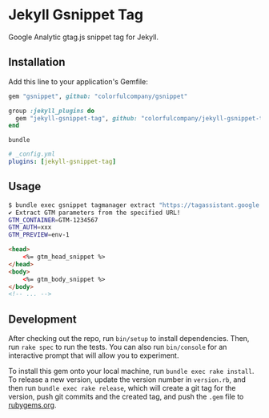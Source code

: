 # Jekyll Gsnippet Tag

Google Analytic gtag.js snippet tag for Jekyll.

## Installation

Add this line to your application's Gemfile:

```ruby
gem "gsnippet", github: "colorfulcompany/gsnippet"

group :jekyll_plugins do
  gem "jekyll-gsnippet-tag", github: "colorfulcompany/jekyll-gsnippet-tag"
end
```

```
bundle
```

```yml
# _config.yml
plugins: [jekyll-gsnippet-tag]
```

## Usage

```bash
$ bundle exec gsnippet tagmanager extract "https://tagassistant.google.com/#source=TAG_MANAGER&id=GTM-1234567&gtm_auth=xxx&gtm_preview=env-1"
✔️ Extract GTM parameters from the specified URL!
GTM_CONTAINER=GTM-1234567
GTM_AUTH=xxx
GTM_PREVIEW=env-1
```

```html
<head>
    <%= gtm_head_snippet %>
</head>
<body>
    <%= gtm_body_snippet %>
</body>
<!-- ... -->
```

## Development

After checking out the repo, run `bin/setup` to install dependencies. Then, run `rake spec` to run the tests. You can also run `bin/console` for an interactive prompt that will allow you to experiment.

To install this gem onto your local machine, run `bundle exec rake install`. To release a new version, update the version number in `version.rb`, and then run `bundle exec rake release`, which will create a git tag for the version, push git commits and the created tag, and push the `.gem` file to [rubygems.org](https://rubygems.org).
